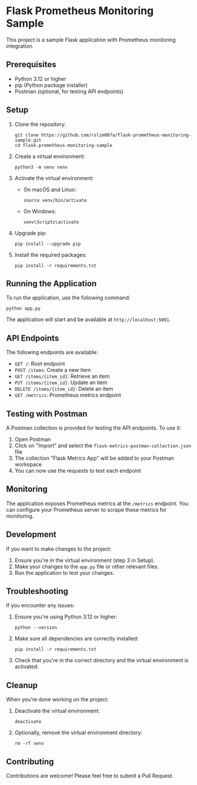 # Flask Prometheus Monitoring Sample

This project is a sample Flask application with Prometheus monitoring integration.

## Prerequisites

- Python 3.12 or higher
- pip (Python package installer)
- Postman (optional, for testing API endpoints)

## Setup

1. Clone the repository:
   ```
   git clone https://github.com/rslim087a/flask-prometheus-monitoring-sample.git
   cd flask-prometheus-monitoring-sample
   ```

2. Create a virtual environment:
   ```
   python3 -m venv venv
   ```

3. Activate the virtual environment:
   - On macOS and Linux:
     ```
     source venv/bin/activate
     ```
   - On Windows:
     ```
     venv\Scripts\activate
     ```

4. Upgrade pip:
   ```
   pip install --upgrade pip
   ```

5. Install the required packages:
   ```
   pip install -r requirements.txt
   ```

## Running the Application

To run the application, use the following command:

```
python app.py
```

The application will start and be available at `http://localhost:5001`.

## API Endpoints

The following endpoints are available:

- `GET /`: Root endpoint
- `POST /items`: Create a new item
- `GET /items/{item_id}`: Retrieve an item
- `PUT /items/{item_id}`: Update an item
- `DELETE /items/{item_id}`: Delete an item
- `GET /metrics`: Prometheus metrics endpoint

## Testing with Postman

A Postman collection is provided for testing the API endpoints. To use it:

1. Open Postman
2. Click on "Import" and select the `flask-metrics-postman-collection.json` file
3. The collection "Flask Metrics App" will be added to your Postman workspace
4. You can now use the requests to test each endpoint

## Monitoring

The application exposes Prometheus metrics at the `/metrics` endpoint. You can configure your Prometheus server to scrape these metrics for monitoring.

## Development

If you want to make changes to the project:

1. Ensure you're in the virtual environment (step 3 in Setup).
2. Make your changes to the `app.py` file or other relevant files.
3. Run the application to test your changes.

## Troubleshooting

If you encounter any issues:

1. Ensure you're using Python 3.12 or higher:
   ```
   python --version
   ```

2. Make sure all dependencies are correctly installed:
   ```
   pip install -r requirements.txt
   ```

3. Check that you're in the correct directory and the virtual environment is activated.

## Cleanup

When you're done working on the project:

1. Deactivate the virtual environment:
   ```
   deactivate
   ```

2. Optionally, remove the virtual environment directory:
   ```
   rm -rf venv
   ```

## Contributing

Contributions are welcome! Please feel free to submit a Pull Request.